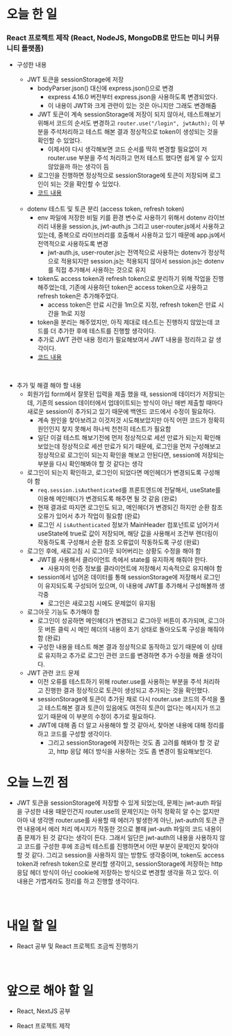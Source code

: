 # 오늘 한 일

### React 프로젝트 제작 (React, NodeJS, MongoDB로 만드는 미니 커뮤니티 플랫폼)

- 구성한 내용

  - JWT 토큰을 sessionStorage에 저장
    - bodyParser.json() 대신에 express.json()으로 변경
      - express 4.16.0 버전부터 express.json을 사용하도록 변경되었다.
      - 이 내용이 JWT와 크게 관련이 있는 것은 아니지만 그래도 변경해줌
    - JWT 토큰이 계속 sessionStorage에 저장이 되지 않아서, 테스트해보기 위해서 코드의 순서도 변경하고 `router.use("/login", jwtAuth);` 이 부분을 주석처리하고 테스트 해본 결과 정상적으로 token이 생성되는 것을 확인할 수 있었다.
      - 이제서야 다시 생각해보면 코드 순서를 딱히 변경할 필요없이 저 router.use 부분을 주석 처리하고 먼저 테스트 했다면 쉽게 알 수 있지 않았을까 하는 생각이 듬
    - 로그인을 진행하면 정상적으로 sessionStorage에 토큰이 저장되며 로그인이 되는 것을 확인할 수 있었다.
    - [코드 내용](https://github.com/jeongsangtae/mini-community-platform/commit/4f3d45fd1f43b162595e55df47f74e9820525fb8)

  <br />

  - dotenv 테스트 및 토큰 분리 (access token, refresh token)
    - env 파일에 저장한 비밀 키를 환경 변수로 사용하기 위해서 dotenv 라이브러리 내용을 session.js, jwt-auth.js 그리고 user-router.js에서 사용하고 있는데, 중복으로 라이브러리를 호출해서 사용하고 있기 때문에 app.js에서 전역적으로 사용하도록 변경
      - jwt-auth.js, user-router.js는 전역적으로 사용하는 dotenv가 정상적으로 적용되지만 session.js는 적용되지 않아서 session.js는 dotenv를 직접 추가해서 사용하는 것으로 유지
    - token도 access token과 refresh token으로 분리하기 위해 작업을 진행해주었는데, 기존에 사용하던 token은 access token으로 사용하고 refresh token은 추가해주었다.
      - access token은 만료 시간을 1m으로 지정, refresh token은 만료 시간을 1h로 지정
    - token을 분리는 해주었지만, 아직 제대로 테스트는 진행하지 않았는데 코드를 더 추가한 후에 테스트를 진행할 생각이다.
    - 추가로 JWT 관련 내용 정리가 필요해보여서 JWT 내용을 정리하고 갈 생각이다.
    - [코드 내용](https://github.com/jeongsangtae/mini-community-platform/commit/12db0b3c9fadc1748641245309f967b49d3a6884)

<br />

- 추가 및 해결 해야 할 내용
  - 회원가입 form에서 잘못된 입력을 제출 했을 때, session에 데이터가 저장되는데, 기존의 session 데이터에서 업데이트되는 방식이 아닌 매번 제출할 때마다 새로운 session이 추가되고 있기 때문에 백엔드 코드에서 수정이 필요하다.
    - 계속 원인을 찾아보려고 이것저것 시도해보았지만 아직 어떤 코드가 정확히 원인인지 찾지 못해서 하나씩 천천히 테스트가 필요함
    - 일단 이걸 테스트 해보기전에 먼저 정상적으로 세션 만료가 되는지 확인해보았는데 정상적으로 세션 만료가 되기 때문에, 로그인을 먼저 구성해보고 정상적으로 로그인이 되는지 확인을 해보고 안된다면, session에 저장되는 부분을 다시 확인해봐야 할 것 같다는 생각
  - 로그인이 되는지 확인하고, 로그인이 되었다면 메인헤더가 변경되도록 구성해야 함
    - `req.session.isAuthenticated`를 프론트엔드에 전달해서, useState를 이용해 메인헤더가 변경되도록 해주면 될 것 같음 (완료)
    - 현재 결과로 따지면 로그인도 되고, 메인헤더가 변경되긴 하지만 순환 참조 오류가 있어서 추가 작업이 필요함 (완료)
    - 로그인 시 `isAuthenticated` 정보가 MainHeader 컴포넌트로 넘어가서 useState에 true로 값이 저장되며, 해당 값을 사용해서 조건부 렌더링이 작동하도록 구성해서 순환 참조 오류없이 작동하도록 구성 (완료)
  - 로그인 후에, 새로고침 시 로그아웃 되어버리는 상황도 수정을 해야 함
    - JWT를 사용해서 클라이언트 측에서 state를 유지하게 해줘야 한다.
      - 사용자의 인증 정보를 클라이언트에 저장해서 지속적으로 유지해야 함
    - session에서 넘어온 데이터를 통해 sessionStorage에 저장해서 로그인이 유지되도록 구성되어 있으며, 이 내용에 JWT를 추가해서 구성해볼까 생각중
      - 로그인은 새로고침 시에도 문제없이 유지됨
  - 로그아웃 기능도 추가해야 함
    - 로그인이 성공하면 메인헤더가 변경되고 로그아웃 버튼이 추가되며, 로그아웃 버튼 클릭 시 메인 헤더의 내용이 초기 상태로 돌아오도록 구성을 해줘야 함 (완료)
    - 구성한 내용을 테스트 해본 결과 정상적으로 동작하고 있기 때문에 이 상태로 유지하고 추가로 로그인 관련 코드를 변경하면 추가 수정을 해줄 생각이다.
  - JWT 관련 코드 문제
    - 이전 오류를 테스트하기 위해 router.use를 사용하는 부분을 주석 처리하고 진행한 결과 정상적으로 토큰이 생성되고 추가되는 것을 확인했다.
    - sessionStorage에 토큰이 추가된 채로 다시 router.use 코드의 주석을 풀고 테스트해본 결과 토큰이 있음에도 여전히 토큰이 없다는 메시지가 뜨고 있기 때문에 이 부분의 수정이 추가로 필요하다.
    - JWT에 대해 좀 더 알고 사용해야 할 것 같아서, 찾아본 내용에 대해 정리를 하고 코드를 구성할 생각이다.
      - 그리고 sessionStorage에 저장하는 것도 좀 고려를 해봐야 할 것 같고, http 응답 헤더 방식을 사용하는 것도 좀 변경이 필요해보인다.

# 오늘 느낀 점

- JWT 토큰을 sessionStorage에 저장할 수 있게 되었는데, 문제는 jwt-auth 파일을 구성한 내용 때문인건지 router.use의 문제인지는 아직 정확히 알 수는 없지만 아마 내 생각엔 router.use를 사용할 때 에러가 발생한게 아닌, jwt-auth의 토큰 관련 내용에서 에러 처리 메시지가 작동한 것으로 볼때 jwt-auth 파일의 코드 내용이 좀 문제가 된 것 같다는 생각이 든다. 그래서 일단은 jwt-auth의 내용을 사용하지 않고 코드를 구성한 후에 조금씩 테스트를 진행하면서 어떤 부분이 문제인지 찾아야 할 것 같다. 그리고 session을 사용하지 않는 방향도 생각중이며, token도 access token과 refresh token으로 분리할 생각이고, sessionStorage에 저장하는 http 응답 헤더 방식이 아닌 cookie에 저장하는 방식으로 변경할 생각을 하고 있다. 이 내용은 가볍게라도 정리를 하고 진행할 생각이다.

<br />

# 내일 할 일

- React 공부 및 React 프로젝트 조금씩 진행하기

<br />

# 앞으로 해야 할 일

- React, NextJS 공부

- React 프로젝트 제작
